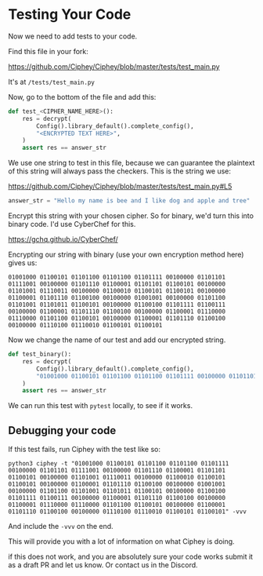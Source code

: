 # Testing Your Code

Now we need to add tests to your code.

Find this file in your fork:

https://github.com/Ciphey/Ciphey/blob/master/tests/test_main.py

It's at `/tests/test_main.py`

Now, go to the bottom of the file and add this:

```python
def test_<CIPHER_NAME_HERE>():
    res = decrypt(
        Config().library_default().complete_config(),
        "<ENCRYPTED TEXT HERE>",
    )
    assert res == answer_str
```

We use one string to test in this file, because we can guarantee the plaintext of this string will always pass the checkers. This is the string we use:

https://github.com/Ciphey/Ciphey/blob/master/tests/test_main.py#L5

```python
answer_str = "Hello my name is bee and I like dog and apple and tree"
```

Encrypt this string with your chosen cipher. So for binary, we'd turn this into binary code. I'd use CyberChef for this.

https://gchq.github.io/CyberChef/

Encrypting our string with binary (use your own encryption method here) gives us:

```
01001000 01100101 01101100 01101100 01101111 00100000 01101101 01111001 00100000 01101110 01100001 01101101 01100101 00100000 01101001 01110011 00100000 01100010 01100101 01100101 00100000 01100001 01101110 01100100 00100000 01001001 00100000 01101100 01101001 01101011 01100101 00100000 01100100 01101111 01100111 00100000 01100001 01101110 01100100 00100000 01100001 01110000 01110000 01101100 01100101 00100000 01100001 01101110 01100100 00100000 01110100 01110010 01100101 01100101
```

Now we change the name of our test and add our encrypted string.

```python
def test_binary():
    res = decrypt(
        Config().library_default().complete_config(),
        "01001000 01100101 01101100 01101100 01101111 00100000 01101101 01111001 00100000 01101110 01100001 01101101 01100101 00100000 01101001 01110011 00100000 01100010 01100101 01100101 00100000 01100001 01101110 01100100 00100000 01001001 00100000 01101100 01101001 01101011 01100101 00100000 01100100 01101111 01100111 00100000 01100001 01101110 01100100 00100000 01100001 01110000 01110000 01101100 01100101 00100000 01100001 01101110 01100100 00100000 01110100 01110010 01100101 01100101",
    )
    assert res == answer_str
```

We can run this test with `pytest` locally, to see if it works. 

## Debugging your code
If this test fails, run Ciphey with the test like so:

```console
python3 ciphey -t "01001000 01100101 01101100 01101100 01101111 00100000 01101101 01111001 00100000 01101110 01100001 01101101 01100101 00100000 01101001 01110011 00100000 01100010 01100101 01100101 00100000 01100001 01101110 01100100 00100000 01001001 00100000 01101100 01101001 01101011 01100101 00100000 01100100 01101111 01100111 00100000 01100001 01101110 01100100 00100000 01100001 01110000 01110000 01101100 01100101 00100000 01100001 01101110 01100100 00100000 01110100 01110010 01100101 01100101" -vvv
```

And include the `-vvv` on the end. 

This will provide you with a lot of information on what Ciphey is doing.

if this does not work, and you are absolutely sure your code works submit it as a draft PR and let us know. Or contact us in the Discord.